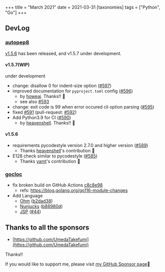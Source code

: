 +++
title = "March 2021"
date = 2021-03-31
[taxonomies]
tags = ["Python", "Go"]
+++

## DevLog

### [autopep8](https://github.com/hhatto/autopep8)

[v1.5.6](https://github.com/hhatto/autopep8/releases/tag/v1.5.6) has been released, and v1.5.7 under development.

#### v1.5.7(WIP)

under development

* change: disallow 0 for indent-size option ([#597](https://github.com/hhatto/autopep8/pull/597))
* improved documentation for `pyproject.toml` config ([#596](https://github.com/hhatto/autopep8/pull/596))
    * by [howeaj](https://github.com/howeaj). Thanks!! 🤝 
    * see also [#593](https://github.com/hhatto/autopep8/pull/593)
* change: exit code is 99 when error occured cli option parsing ([#595](https://github.com/hhatto/autopep8/pull/595))
* fixed [#591](https://github.com/hhatto/autopep8/issues/591) (pull-request: [#592](https://github.com/hhatto/autopep8/pull/592))
* Add Python3.9 for CI ([#590](https://github.com/hhatto/autopep8/pull/590))
    * by [heavenshell](https://github.com/heavenshell). Thanks!! 🤝 

#### v1.5.6

* requirements pycodestyle version 2.7.0 and higher version ([#589](https://github.com/hhatto/autopep8/pull/589))
    * Thanks [heavenshell](https://github.com/heavenshell)'s contribution 🤝 
* E128 check similar to pycodestyle ([#585](https://github.com/hhatto/autopep8/pull/585))
    * Thanks [yamt](https://github.com/yamt)'s contribution 🤝 


### [gocloc](https://github.com/hhatto/gocloc)

* fix broken build on GitHub Actions [c8c8e98](https://github.com/hhatto/gocloc/commit/c8c8e9894825d5de6f88543377f1b881e999e6f5)
    * refs: https://blog.golang.org/go116-module-changes
* Add Language
    * [Ohm](https://github.com/harc/ohm) ([b2dad38](https://github.com/hhatto/gocloc/commit/b2dad3847df87ab84c56bb8d27c91ca041e69c16))
    * [Nunjucks](https://mozilla.github.io/nunjucks/) ([b88980d](https://github.com/hhatto/gocloc/commit/b88980d11e4e4d8f546c34e05174a3aac2309265))
    * [JSP](https://en.wikipedia.org/wiki/Jakarta_Server_Pages) ([#44](https://github.com/hhatto/gocloc/pull/44))


## Thanks to all the sponsors
* [https://github.com/UmedaTakefumi](https://github.com/UmedaTakefumi)

Thanks!!

If you would like to support me, please visit [my GitHub Sponsor page](https://github.com/sponsors/hhatto)🚪 

<!-- more -->
